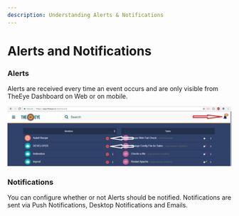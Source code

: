 ```yaml
---
description: Understanding Alerts & Notifications
---
```


# Alerts and Notifications

### Alerts

Alerts are received every time an event occurs and are only visible from TheEye Dashboard on Web or on mobile.

![Dashboard](.gitbook/assets/alertsandnotifications.jpg)

### Notifications

You can configure whether or not Alerts should be notified. Notifications are sent via Push Notifications, Desktop Notifications and Emails.







